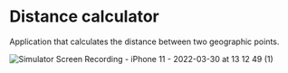 # Distance calculator 

Application that calculates the distance between two geographic points.


![Simulator Screen Recording - iPhone 11 - 2022-03-30 at 13 12 49 (1)](https://user-images.githubusercontent.com/34867924/160808953-18ccf336-9c10-458e-a67c-5e3c3902918c.gif)
